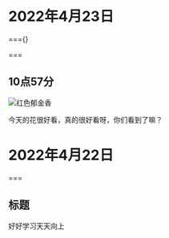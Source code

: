 # 2022年4月23日



==={}

===



## 10点57分



![红色郁金香](https://www.w3school.com.cn/i/photo/tulip-red.jpg)

今天的花很好看，真的很好看呀，你们看到了嘛？



# 2022年4月22日

===

## 标题

好好学习天天向上
